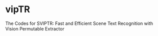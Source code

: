 # vipTR
The Codes for SVIPTR: Fast and Efficient Scene Text Recognition with Vision Permutable Extractor
